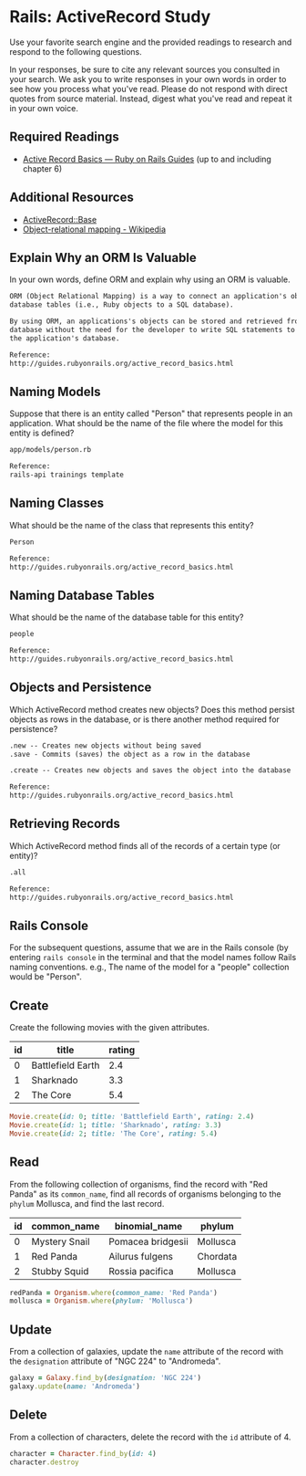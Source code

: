 # Rails: ActiveRecord Study

Use your favorite search engine and the provided readings to research and
respond to the following questions.

In your responses, be sure to cite any relevant sources you consulted in your
search. We ask you to write responses in your own words in order to see how you
process what you've read. Please do not respond with direct quotes from source
material. Instead, digest what you've read and repeat it in your own voice.

## Required Readings

-   [Active Record Basics — Ruby on Rails Guides](http://guides.rubyonrails.org/active_record_basics.html)
    (up to and including chapter 6)

## Additional Resources
-   [ActiveRecord::Base](http://api.rubyonrails.org/classes/ActiveRecord/Base.html)
-   [Object-relational mapping - Wikipedia](https://en.wikipedia.org/wiki/Object-relational_mapping)

## Explain Why an ORM Is Valuable

In your own words, define ORM and explain why using an ORM is valuable.

```md
ORM (Object Relational Mapping) is a way to connect an application's objects to
database tables (i.e., Ruby objects to a SQL database).

By using ORM, an applications's objects can be stored and retrieved from a
database without the need for the developer to write SQL statements to access
the application's database.

Reference:
http://guides.rubyonrails.org/active_record_basics.html
```

## Naming Models

Suppose that there is an entity called "Person" that represents people in an
application. What should be the name of the file where the model for this entity
is defined?

```md
app/models/person.rb

Reference:
rails-api trainings template
```

## Naming Classes

What should be the name of the class that represents this entity?

```md
Person

Reference:
http://guides.rubyonrails.org/active_record_basics.html
```

## Naming Database Tables

What should be the name of the database table for this entity?

```md
people

Reference:
http://guides.rubyonrails.org/active_record_basics.html
```

## Objects and Persistence

Which ActiveRecord method creates new objects? Does this method persist objects
as rows in the database, or is there another method required for persistence?

```md
.new -- Creates new objects without being saved
.save - Commits (saves) the object as a row in the database

.create -- Creates new objects and saves the object into the database

Reference:
http://guides.rubyonrails.org/active_record_basics.html
```

## Retrieving Records

Which ActiveRecord method finds all of the records of a certain type (or
entity)?

```md
.all

Reference:
http://guides.rubyonrails.org/active_record_basics.html
```

## Rails Console

For the subsequent questions, assume that we are in the Rails console (by
entering `rails console` in the terminal and that the model names follow Rails
naming conventions.  e.g., The name of the model for a "people" collection would
be "Person".

## Create

Create the following movies with the given attributes.

| id | title | rating |
| --- | --- | --- |
| 0 | Battlefield Earth | 2.4 |
| 1 | Sharknado | 3.3 |
| 2 | The Core | 5.4 |

```ruby
Movie.create(id: 0; title: 'Battlefield Earth', rating: 2.4)
Movie.create(id: 1; title: 'Sharknado', rating: 3.3)
Movie.create(id: 2; title: 'The Core', rating: 5.4)
```

## Read

From the following collection of organisms, find the record with "Red Panda" as
its `common_name`, find all records of organisms belonging to the `phylum`
Mollusca, and find the last record.

| id | common_name | binomial_name | phylum |
| --- | --- | --- | --- |
| 0 | Mystery Snail | Pomacea bridgesii | Mollusca |
| 1 | Red Panda | Ailurus fulgens | Chordata |
| 2 | Stubby Squid | Rossia pacifica | Mollusca |

```ruby
redPanda = Organism.where(common_name: 'Red Panda')
mollusca = Organism.where(phylum: 'Mollusca')
```

## Update

From a collection of galaxies, update the `name` attribute of the record with
the `designation` attribute of "NGC 224" to "Andromeda".

```ruby
galaxy = Galaxy.find_by(designation: 'NGC 224')
galaxy.update(name: 'Andromeda')
```

## Delete

From a collection of characters, delete the record with the `id` attribute of 4.

```ruby
character = Character.find_by(id: 4)
character.destroy
```
